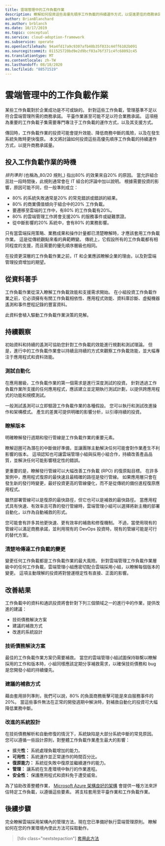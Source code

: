 ```yaml
---
title: 雲端管理中的工作負載作業
description: 瞭解如何投資這些高優先順序工作負載的持續運作方式，以促進更佳的商務承諾。
author: BrianBlanchard
ms.author: brblanch
ms.date: 10/17/2019
ms.topic: conceptual
ms.service: cloud-adoption-framework
ms.subservice: operate
ms.openlocfilehash: 94a4fd17a9c9307afb40b35f033c44ff6102b091
ms.sourcegitcommit: 011525720bd9e2d9bcf03a76f371c4fc68092c45
ms.translationtype: MT
ms.contentlocale: zh-TW
ms.lasthandoff: 08/18/2020
ms.locfileid: "88571519"
---
```

# <a name="workload-operations-in-cloud-management"></a>雲端管理中的工作負載作業

某些工作負載對於企業成功是不可或缺的。 針對這些工作負載，管理基準不足以符合雲端管理所需的商務承諾。 平臺作業甚至可能不足以符合業務承諾。 這項極為重要的工作負載子集需要專門專注于工作負載的運作方式，以及其支援方式。

傳回時，工作負載作業的投資可能會提升效能、降低商務中斷的風險，以及在發生系統失敗時更快復原。 本文將討論如何投資這些高優先順序工作負載的持續運作方式，以提升商務承諾量。

<!-- docsTest:disable Pareto -->

## <a name="when-to-invest-in-workload-operations"></a>投入工作負載作業的時機

_排列準則_ (也稱為_80/20 規則_) 指出80% 的效果來自20% 的原因。 當允許組合茁壯一段時間後，此規則通常會在 IT 組合的評論中加以說明。 根據需要投資的影響，原因可能不同，但一般準則成立：

- 80% 的系統失敗通常是20% 的常見錯誤或錯誤的結果。
- 80% 的商業價值傾向于組合中的20% 工作負載。
- 要遷移至雲端的工作中，有80% 的工作負載有20%。
- 80% 的雲端管理工作將會支援20% 的服務事件或疑難票證。
- 從中斷影響的20% 系統中，會有80% 的業務影響。

只有當雲端採用策略、業務成果和操作計量都已清楚瞭解時，才應該套用工作負載作業。 這是從傳統觀點來看的典範轉變。 傳統上，它假設所有的工作負載都有相同程度的支援，而且需要的優先順序層級也相同。

在投資更深層的工作負載作業之前，IT 和企業應該瞭解企業的理由，以及對雲端管理投資增加的期望。

## <a name="start-with-the-data"></a>從資料著手

工作負載作業從深入瞭解工作負載效能和支援需求開始。 在小組投資工作負載作業之前，它必須擁有有關工作負載相依性、應用程式效能、資料庫診斷、虛擬機器遙測和事件歷程記錄的豐富資料。

此資料會植入驅動工作負載作業決策的見解。

## <a name="continued-observation"></a>持續觀察

初始資料和持續的遙測可協助您針對工作負載的效能進行規劃和測試理論。 但是，進行中的工作負載作業會以持續且持續的方式來觀察工作負載效能，並大幅專注于應用程式和資料效能。

### <a name="test-the-automation"></a>測試自動化

在應用層級，工作負載作業的第一個需求是進行深度測試的投資。 針對透過工作負載作業所支援的任何應用程式，應該建立並定期執行測試計劃，以提供跨應用程式的功能和規模測試。

一般測試遙測可以立即驗證工作負載作業的各種假設。 您可以執行和測試改進操作和架構模式。 產生的差異可提供明確的影響分析，以引導持續的投資。

### <a name="understand-releases"></a>瞭解版本

明確瞭解發行週期和發行管線是工作負載作業的重要元素。

瞭解迴圈可為潛在的中斷做好準備，並讓團隊主動解決任何可能會對作業產生不利影響的版本。 這項認知也可讓雲端管理小組與採用小組合作，持續改善產品品質，並解決任何可能影響穩定性的錯誤。

更重要的是，瞭解發行管線可以大幅改善工作負載 (RPO) 的復原點目標。 在許多案例中，應用程式復原的最快速且最精確的路徑是發行管線。 如果應用層只會在發生新的發行時變更，最好投資更高的管線優化，而不是從傳統的備份進程復原應用程式。

雖然部署管線可以是復原的最快路徑，但它也可以是補救的最快路徑。 當應用程式具有快速、有效率且可靠的發行管線時，雲端管理小組可以選擇將新主機的部署自動化，以作為自動補救的形式。

您可能會有許多其他更快速、更有效率的補救和修復機制。 不過，當使用現有的管線可以滿足商務承諾，並利用現有的 DevOps 投資時，現有的管線可能是可行的替代方案。

### <a name="clearly-communicate-changes-to-the-workload"></a>清楚地傳達工作負載的變更

變更任何工作負載都是工作負載作業的最大風險。 針對雲端管理工作負載作業層級中的任何工作負載，雲端管理小組應密切配合雲端採用小組，以瞭解每個版本的變更。 這項主動理解的投資將對營運穩定性有直接、正面的影響。

## <a name="improve-outcomes"></a>改善結果

工作負載中的資料和通訊投資將會針對下列三個領域之一的進行中的作業，提供改進的建議：

- 技術債務解決方案
- 建議的補救方式
- 改進的系統設計

### <a name="technical-debt-resolution"></a>技術債務解決方案

最佳的工作負載作業方案仍需要補救。 當您的雲端管理小組試圖保持聯繫以瞭解採用的工作和版本時，小組同樣應該定期分享補救需求，以確保技術債務和 bug 是您開發小組的持續優先。

### <a name="automated-remediation"></a>建議的補救方式

藉由套用排列準則，我們可以說，80% 的負面商務衝擊可能是來自服務事件的20%。 當這些事件無法在正常的開發週期中解決時，對補救自動化的投資可大幅降低業務中斷。

### <a name="improved-system-design"></a>改進的系統設計

在技術債務解析和自動修復的情況下，系統缺陷是大部分系統中斷的常見原因。 您可以遵循一些設計原則，對整體工作負載作業產生最大的影響：

- 擴充**性：** 系統處理負載增加的能力。
- **可用性：** 系統運作並正常運作的時間百分比。
- **復原能力：** 系統從失敗中復原並繼續運作的能力。
- **管理：** 讓系統在生產環境中執行的作業進程。
- **安全性：** 保護應用程式和資料免于遭受威脅。

為了協助改善整體作業， [Microsoft Azure 架構良好的架構](/azure/architecture/framework) 會提供一種方法來評估特定工作負載，以遵循這些要素。 將支柱套用至平臺作業和工作負載作業。

## <a name="next-steps"></a>後續步驟

完全瞭解雲端採用架構內的管理方法，現在您已準備好執行雲端管理原則。 瞭解如何在您的作業環境內使此方法可採取動作。

> [!div class="nextstepaction"]
> [套用此方法](../index.md)
